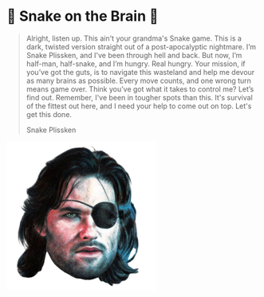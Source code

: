 # 🐍 Snake on the Brain 🧠

> Alright, listen up. This ain't your grandma's Snake game. This is a dark, twisted version straight out of a post-apocalyptic nightmare. I’m Snake Plissken, and I've been through hell and back. But now, I’m half-man, half-snake, and I’m hungry. Real hungry. Your mission, if you’ve got the guts, is to navigate this wasteland and help me devour as many brains as possible. Every move counts, and one wrong turn means game over. Think you’ve got what it takes to control me? Let’s find out. Remember, I've been in tougher spots than this. It's survival of the fittest out here, and I need your help to come out on top. Let's get this done.
> 
> Snake Plissken

<img src="src/assets/snake.png" alt="Snake Plissken" width="300">